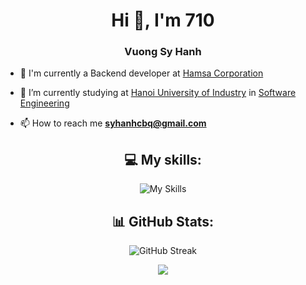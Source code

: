 <h1 align="center">Hi 👋, I'm 710</h1>
<h3 align="center">Vuong Sy Hanh</h3>

- 🦾 I'm currently a Backend developer at [Hamsa Corporation](https://hamsa.co/)

- 🔭 I’m currently studying at [Hanoi University of Industry](https://www.haui.edu.vn/en) in [Software Engineering](https://fit.haui.edu.vn/en)

- 📫 How to reach me **syhanhcbq@gmail.com**

<div align="center">

## 💻 My skills:

![My Skills](https://skillicons.dev/icons?i=nodejs,js,ts,docker,postman,git,mongo,express,nest,mysql,graphql,vscode,md,supabase,bots,gcp,postgres,prisma)

## 📊 GitHub Stats:

![GitHub Streak](http://github-profile-summary-cards.vercel.app/api/cards/profile-details?username=710x&theme=ayu_mirage)

![](https://github-profile-summary-cards.vercel.app/api/cards/most-commit-language?username=710x&theme=ayu_mirage&exclude=EJS,html)

</div>
